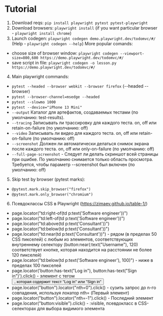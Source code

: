 # **Tutorial**

1. Download reqs: `pip install playwright pytest pytest-playwright`
2. Download browsers: `playwright install` (if you want particular browser - `playwright install chrome`)
3. Launch codegen: `playwright codegen demo.playwright.dev/todomvc/#/` (Help - `playwright codegen --help`)
More popular comands:
- choose size of browser window: `playwright codegen --viewport-size=800,600 https://demo.playwright.dev/todomvc/#/`
- save script in file: `playwright codegen -o lesson.py https://demo.playwright.dev/todomvc/#/`

4. Main playwright commands:
- `pytest --headed --browser webkit --browser firefox` (--headed --browser)
- `pytest --browser-channel=msedge --headed`
- `pytest --slowmo 1000`
- `pytest --device="iPhone 13 Mini"`
- `--output` Каталог для артефактов, создаваемых тестами (по умолчанию: test-results).
- `--tracing` Записывать ли трассировку для каждого теста. on, off или retain-on-failure (по умолчанию: off)
- `--video` Записывать ли видео для каждого теста. on, off или retain-on-failure (по умолчанию: off)
- `--screenshot` Должен ли автоматически делаться снимок экрана после каждого теста. on, off или only-on-failure (по умолчанию: off)
- `--full-page-screenshot` - Следует ли делать скриншот всей страницы при ошибке. По умолчанию снимается только область просмотра. Требуется, чтобы параметр --screenshot был включен (по умолчанию: off)

5. Skip test by browser (pytest marks):
- `@pytest.mark.skip_browser("firefox")`
- `@pytest.mark.only_browser("chromium")`

6. Псевдоклассы CSS в Рlaywright (https://zimaev.github.io/table-1/)
- page.locator("td:right-of(td p:text('Software engineer'))")
- page.locator("td:left-of(td p:text('Software engineer'))")
- page.locator("td:above(td p:text('Consultant'))")
- page.locator("td:below(td p:text('Consultant'))")
- page.locator("td:near(td p:text('Consultant'))") - рядом (в пределах 50 CSS пикселей) с любым из элементов, соответствующих внутреннему селектору (button:near(:text("Username"), 120) соответствует кнопке, которая находится на расстоянии не более 120 пикселей)
- page.locator("td:below(td p:text('Software engineer'), 100)") - ниже в пределах 100 пикселей
- page.locator('button:has-text("Log in"), button:has-text("Sign in")').click() - элемент с тегом <button>, которая содержит текст "Log in" или "Sign in"
- page.locator("button").locator("nth=0").click() - сузить запрос до n-го совпадения, используя локатор nth= (Первый элемент)
- page.locator("button").locator("nth=-1").click() - Последний элемент
- page.locator("button:visible").click() - :visible, псевдокласс в CSS-селекторах для выбора видимого элемента
